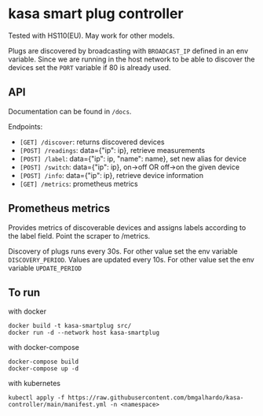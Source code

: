 # kasa smart plug controller

Tested with HS110(EU). May work for other models.

Plugs are discovered by broadcasting with `BROADCAST_IP` defined in an env variable. Since we are running in the host network to be able to discover 
the devices set the `PORT` variable if 80 is already used.

## API

Documentation can be found in `/docs`.

Endpoints:
- `[GET] /discover`: returns discovered devices
- `[POST] /readings`: data={"ip": ip}, retrieve measurements
- `[POST] /label`: data={"ip": ip, "name": name}, set new alias for device
- `[POST] /switch`: data={"ip": ip}, on->off OR off->on the given device
- `[POST] /info`: data={"ip": ip}, retrieve device information
- `[GET] /metrics`: prometheus metrics

## Prometheus metrics

Provides metrics of discoverable devices and
assigns labels according to the label field. 
Point the scraper to /metrics.

Discovery of plugs runs every 30s. 
For other value set the env variable `DISCOVERY_PERIOD`.
Values are updated every 10s. 
For other value set the env variable `UPDATE_PERIOD`

## To run

with docker
```commandline
docker build -t kasa-smartplug src/
docker run -d --network host kasa-smartplug
```

with docker-compose
```commandline
docker-compose build
docker-compose up -d
```

with kubernetes
```commandline
kubectl apply -f https://raw.githubusercontent.com/bmgalhardo/kasa-controller/main/manifest.yml -n <namespace>
```